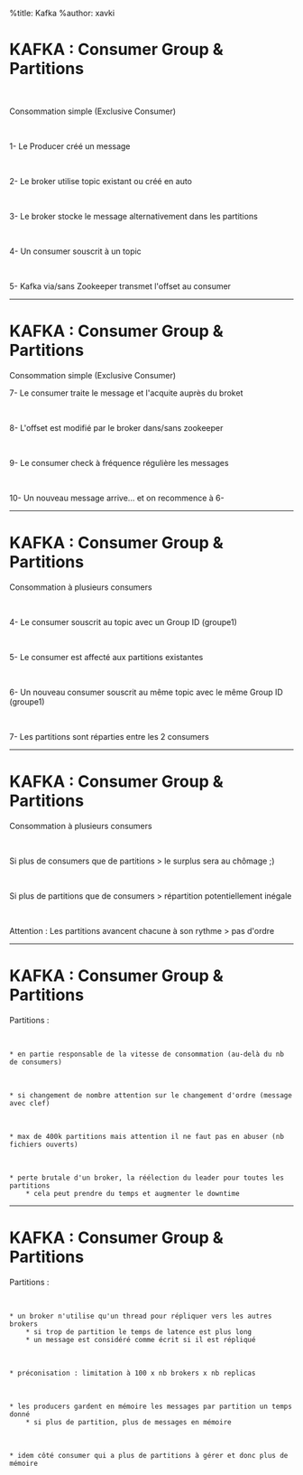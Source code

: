 %title: Kafka
%author: xavki


# KAFKA : Consumer Group & Partitions

<br>

Consommation simple (Exclusive Consumer)

<br>

1- Le Producer créé un message

<br>

2- Le broker utilise topic existant ou créé en auto

<br>

3- Le broker stocke le message alternativement dans les partitions

<br>

4- Un consumer souscrit à un topic

<br>

5- Kafka via/sans Zookeeper transmet l'offset au consumer

---------------------------------------------------------------------------

# KAFKA : Consumer Group & Partitions


Consommation simple (Exclusive Consumer)


7- Le consumer traite le message et l'acquite auprès du broket

<br>

8- L'offset est modifié par le broker dans/sans zookeeper

<br>

9- Le consumer check à fréquence régulière les messages

<br>

10- Un nouveau message arrive... et on recommence à 6-

---------------------------------------------------------------------------

# KAFKA : Consumer Group & Partitions


Consommation à plusieurs consumers

<br>

4- Le consumer souscrit au topic avec un Group ID (groupe1)

<br>

5- Le consumer est affecté aux partitions existantes

<br>

6- Un nouveau consumer souscrit au même topic avec le même Group ID (groupe1)

<br>

7- Les partitions sont réparties entre les 2 consumers

---------------------------------------------------------------------------

# KAFKA : Consumer Group & Partitions


Consommation à plusieurs consumers

<br>

Si plus de consumers que de partitions > le surplus sera au chômage ;)

<br>

Si plus de partitions que de consumers > répartition potentiellement inégale

<br>

Attention : Les partitions avancent chacune à son rythme > pas d'ordre

---------------------------------------------------------------------------

# KAFKA : Consumer Group & Partitions


Partitions :

<br>

	* en partie responsable de la vitesse de consommation (au-delà du nb de consumers)

<br>

	* si changement de nombre attention sur le changement d'ordre (message avec clef)

<br>

	* max de 400k partitions mais attention il ne faut pas en abuser (nb fichiers ouverts)

<br>

	* perte brutale d'un broker, la réélection du leader pour toutes les partitions
		* cela peut prendre du temps et augmenter le downtime

---------------------------------------------------------------------------

# KAFKA : Consumer Group & Partitions


Partitions :

<br>

	* un broker n'utilise qu'un thread pour répliquer vers les autres brokers
		* si trop de partition le temps de latence est plus long
		* un message est considéré comme écrit si il est répliqué
		
<br>

	* préconisation : limitation à 100 x nb brokers x nb replicas 

<br>

	* les producers gardent en mémoire les messages par partition un temps donné
		* si plus de partition, plus de messages en mémoire

<br>

	* idem côté consumer qui a plus de partitions à gérer et donc plus de mémoire
